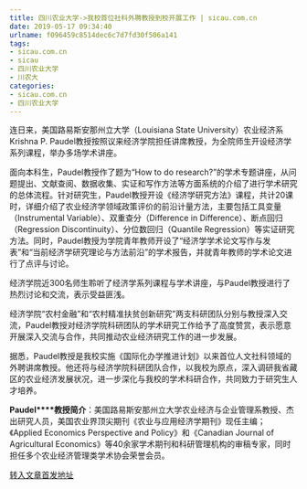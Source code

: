 ```yaml
---
title: 四川农业大学->我校首位社科外聘教授到校开展工作 | sicau.com.cn
date: 2019-05-17 09:34:40
urlname: f096459c8514dec6c7d7fd30f506a141
tags: 
- sicau.com.cn
- sicau
- 四川农业大学
- 川农大
categories:
- sicau.com.cn
- 四川农业大学
---
```



连日来，美国路易斯安那州立大学（Louisiana State University）农业经济系Krishna P. Paudel教授按照议来经济学院担任讲席教授，为全院师生开设经济学系列课程，举办多场学术讲座。

面向本科生，Paudel教授作了题为“How to do research?”的学术专题讲座，从问题提出、文献查阅、数据收集、实证和写作方法等方面系统的介绍了进行学术研究的总体流程。针对研究生，Paudel教授开设《经济学研究方法》课程，共计20课时，详细介绍了农业经济学领域政策评价的前沿计量方法，主要包括工具变量（Instrumental Variable）、双重查分（Difference in Difference）、断点回归（Regression Discontinuity）、分位数回归（Quantile Regression）等实证研究方法。同时，Paudel教授为学院青年教师开设了“经济学学术论文写作与发表”和“当前经济学研究理论与方法前沿”的学术报告，并就青年教师的学术论文进行了点评与讨论。

经济学院近300名师生聆听了经济学系列课程与学术讲座，与Paudel教授进行了热烈讨论和交流，表示受益匪浅。

经济学院“农村金融”和“农村精准扶贫创新研究”两支科研团队分别与教授深入交流，Paudel教授对经济学院科研团队的学术研究工作给予了高度赞赏，表示愿意开展深入交流与合作，共同推动农业经济研究工作的进一步发展。

据悉，Paudel教授是我校实施《国际化办学推进计划》以来首位人文社科领域的外聘讲席教授。他还将与经济学院科研团队合作，以我校为原点，深入调研我省藏区的农业经济发展状况，进一步深化与我校的学术科研合作，共同致力于研究生人才培养。

**Paudel****教授简介**：美国路易斯安那州立大学农业经济与企业管理系教授、杰出研究人员，美国农业界顶尖期刊《农业与应用经济学期刊》现任主编；《Applied Economics Perspective and Policy》和《Canadian Journal of Agricultural Economics》等40余家学术期刊和科研管理机构的审稿专家，同时担任多个农业经济管理类学术协会荣誉会员。





[转入文章首发地址](https://news.sicau.edu.cn/info/1078/51246.htm)